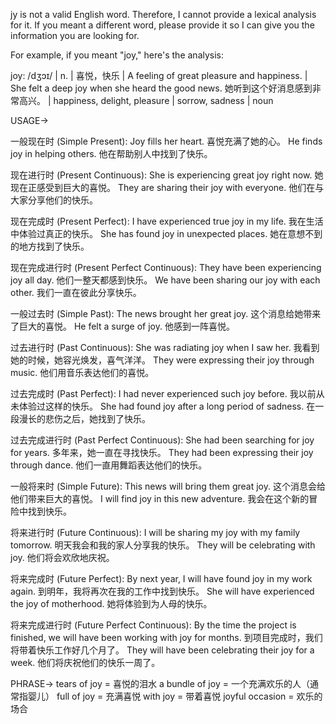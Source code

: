 jy is not a valid English word.  Therefore, I cannot provide a lexical analysis for it.  If you meant a different word, please provide it so I can give you the information you are looking for.


For example, if you meant "joy," here's the analysis:

joy: /dʒɔɪ/ | n. |  喜悦，快乐 | A feeling of great pleasure and happiness. |  She felt a deep joy when she heard the good news. 她听到这个好消息感到非常高兴。 |  happiness, delight, pleasure | sorrow, sadness | noun


USAGE->

一般现在时 (Simple Present):
Joy fills her heart.  喜悦充满了她的心。
He finds joy in helping others. 他在帮助别人中找到了快乐。

现在进行时 (Present Continuous):
She is experiencing great joy right now. 她现在正感受到巨大的喜悦。
They are sharing their joy with everyone. 他们在与大家分享他们的快乐。

现在完成时 (Present Perfect):
I have experienced true joy in my life. 我在生活中体验过真正的快乐。
She has found joy in unexpected places. 她在意想不到的地方找到了快乐。

现在完成进行时 (Present Perfect Continuous):
They have been experiencing joy all day. 他们一整天都感到快乐。
We have been sharing our joy with each other. 我们一直在彼此分享快乐。

一般过去时 (Simple Past):
The news brought her great joy. 这个消息给她带来了巨大的喜悦。
He felt a surge of joy. 他感到一阵喜悦。

过去进行时 (Past Continuous):
She was radiating joy when I saw her. 我看到她的时候，她容光焕发，喜气洋洋。
They were expressing their joy through music. 他们用音乐表达他们的喜悦。

过去完成时 (Past Perfect):
I had never experienced such joy before. 我以前从未体验过这样的快乐。
She had found joy after a long period of sadness.  在一段漫长的悲伤之后，她找到了快乐。

过去完成进行时 (Past Perfect Continuous):
She had been searching for joy for years. 多年来，她一直在寻找快乐。
They had been expressing their joy through dance.  他们一直用舞蹈表达他们的快乐。


一般将来时 (Simple Future):
This news will bring them great joy. 这个消息会给他们带来巨大的喜悦。
I will find joy in this new adventure. 我会在这个新的冒险中找到快乐。

将来进行时 (Future Continuous):
I will be sharing my joy with my family tomorrow. 明天我会和我的家人分享我的快乐。
They will be celebrating with joy. 他们将会欢欣地庆祝。

将来完成时 (Future Perfect):
By next year, I will have found joy in my work again. 到明年，我将再次在我的工作中找到快乐。
She will have experienced the joy of motherhood. 她将体验到为人母的快乐。

将来完成进行时 (Future Perfect Continuous):
By the time the project is finished, we will have been working with joy for months. 到项目完成时，我们将带着快乐工作好几个月了。
They will have been celebrating their joy for a week. 他们将庆祝他们的快乐一周了。

PHRASE->
tears of joy = 喜悦的泪水
a bundle of joy =  一个充满欢乐的人（通常指婴儿）
full of joy = 充满喜悦
with joy = 带着喜悦
joyful occasion =  欢乐的场合
